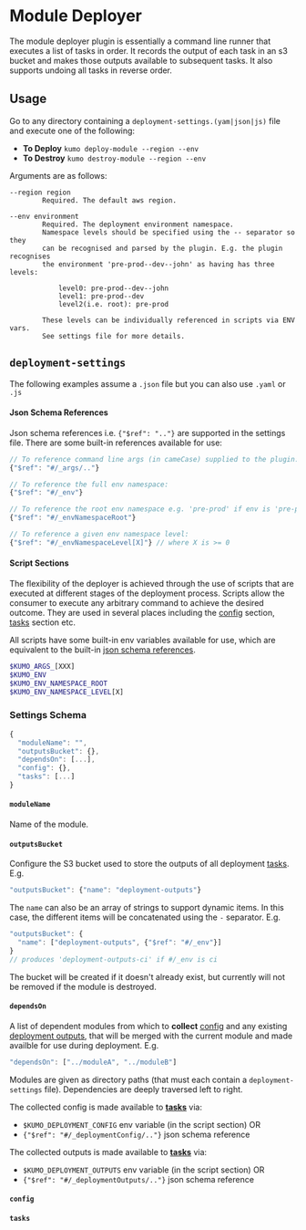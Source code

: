 

# Module Deployer

The module deployer plugin is essentially a command line runner that executes a list of tasks in order. 
It records the output of each task in an s3 bucket and makes those outputs available to subsequent tasks.
It also supports undoing all tasks in reverse order. 

## Usage

Go to any directory containing a `deployment-settings.(yam|json|js)` file and execute one of the following:
  
* **To Deploy** `kumo deploy-module --region --env`
* **To Destroy** `kumo destroy-module --region --env`

Arguments are as follows:

```
--region region
        Required. The default aws region.

--env environment
        Required. The deployment environment namespace.
        Namespace levels should be specified using the -- separator so they
        can be recognised and parsed by the plugin. E.g. the plugin recognises
        the environment 'pre-prod--dev--john' as having has three levels:
        
            level0: pre-prod--dev--john
            level1: pre-prod--dev
            level2(i.e. root): pre-prod
         
        These levels can be individually referenced in scripts via ENV vars.
        See settings file for more details.
```


## `deployment-settings`

The following examples assume a `.json` file but you can also use `.yaml` or `.js`

#### Json Schema References

Json schema references i.e. `{"$ref": ".."}` are supported in the settings file.
There are some built-in references available for use:

```js
// To reference command line args (in cameCase) supplied to the plugin:
{"$ref": "#/_args/.."} 

// To reference the full env namespace:
{"$ref": "#/_env"}

// To reference the root env namespace e.g. 'pre-prod' if env is 'pre-prod--ci':
{"$ref": "#/_envNamespaceRoot"}

// To reference a given env namespace level: 
{"$ref": "#/_envNamespaceLevel[X]"} // where X is >= 0
```

#### Script Sections

The flexibility of the deployer is achieved through the use of scripts that are executed
at different stages of the deployment process. Scripts allow the consumer to execute any arbitrary
command to achieve the desired outcome. They are used in several places including the [config](#config)
section, [tasks](#tasks) section etc.

All scripts have some built-in env variables available for use, which are equivalent to the built-in [json schema references](#json-schema-references).

```bash
$KUMO_ARGS_[XXX]
$KUMO_ENV
$KUMO_ENV_NAMESPACE_ROOT
$KUMO_ENV_NAMESPACE_LEVEL[X]
```  


### Settings Schema
   
```js
{
  "moduleName": "",
  "outputsBucket": {},
  "dependsOn": [...],
  "config": {},
  "tasks": [...]
}
```

#### `moduleName`

Name of the module.

#### `outputsBucket`

Configure the S3 bucket used to store the outputs of all deployment [tasks](#tasks). E.g.

```js
"outputsBucket": {"name": "deployment-outputs"}
```

The `name` can also be an array of strings to support dynamic items. In this case,
the different items will be concatenated using the `-` separator. E.g.

```js
"outputsBucket": {
  "name": ["deployment-outputs", {"$ref": "#/_env"}] 
}
// produces 'deployment-outputs-ci' if #/_env is ci 
```

The bucket will be created if it doesn't already exist, but currently will not be 
removed if the module is destroyed.

#### `dependsOn`

A list of dependent modules from which to **collect** [config](#config) and any existing 
[deployment outputs](#outputsbucket), that will be merged with the current module and made availble for use
during deployment. E.g. 

```js
"dependsOn": ["../moduleA", "../moduleB"]
```

Modules are given as directory paths (that must each contain a `deployment-settings` file).
Dependencies are deeply traversed left to right.

The collected config is made available to **[tasks](#tasks)** via:
* `$KUMO_DEPLOYMENT_CONFIG` env variable (in the script section) OR
* `{"$ref": "#/_deploymentConfig/.."}` json schema reference  

The collected outputs is made available to **[tasks](#tasks)** via:
* `$KUMO_DEPLOYMENT_OUTPUTS` env variable (in the script section) OR
* `{"$ref": "#/_deploymentOutputs/.."}` json schema reference 

#### `config`


#### `tasks`
